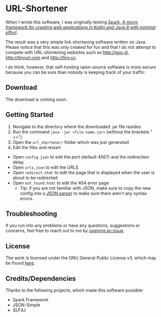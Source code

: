 # URL-Shortener
When I wrote this software, I was originally testing [Spark, *A micro framework for creating web applications in Kotlin and Java 8 with minimal effort*](http://sparkjava.com).

The result was a very simple link shortening software written on Java. Please notice that this was only created for fun and that I do not attempt to compete with URL-shortening websites such as http://goo.gl,
http://tinyurl.com and http://tiny.cc.

I do think, however, that self-hosting open-source software is more secure because you can be sure than nobody is keeping track of your traffic.

## Download
The download is coming soon.

## Getting Started
1. Navigate to the directory where the downloaded .jar file resides
2. Run the command `java -jar <file.name.jar>` (without the brackets "<>")
3. Open the `url_shortener/` folder which was just generated
4. Edit the files and restart
  - Open `config.json` to edit the port (default 4567) and the redirection delay
  - Open `urls.json` to edit the URLS
  - Open `redirect.html` to edit the page that is displayed when the user is about to be redirected
  - Open `not_found.html` to edit the 404 error page
    - Tip: if you are not familiar with JSON, make sure to copy the new config into a [JSON parser](http://json.parser.online.fr) to make sure there aren't any syntax errors.
    
## Troubleshooting
If you run into any problems or have any questions, suggestions or concerns, feel free to reach out to me by [opening an issue](https://github.com/SparklingComet/url-shortener/issues).

## License
The work is licensed under the GNU General Public License v3, which may be found [here](https://github.com/SparklingComet/url-shortener/blob/master/LICENSE).

## Credits/Dependencies
Thanks to the following projects, which made this software possible:
* Spark Framework
* JSON-Simple
* SLF4J
